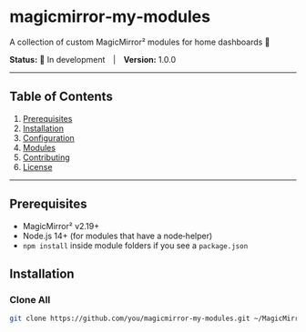 # magicmirror‑my‑modules

A collection of custom MagicMirror² modules for home dashboards 🚀

**Status:** 🔧 In development | **Version:** 1.0.0

---

## Table of Contents

1. [Prerequisites](#prerequisites)
2. [Installation](#installation)
3. [Configuration](#configuration)
4. [Modules](#modules)
5. [Contributing](#contributing)
6. [License](#license)

---

## Prerequisites

- MagicMirror² v2.19+
- Node.js 14+ (for modules that have a node‑helper)
- `npm install` inside module folders if you see a `package.json`

## Installation

### Clone All

```bash
git clone https://github.com/you/magicmirror‑my‑modules.git ~/MagicMirror/modules
```
